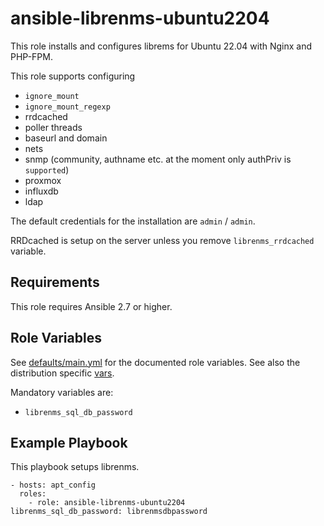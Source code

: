 # ansible-librenms-ubuntu2204

This role installs and configures librems for Ubuntu 22.04 with Nginx and PHP-FPM.

This role supports configuring
* `ignore_mount`
* `ignore_mount_regexp`
* rrdcached
* poller threads
* baseurl and domain
* nets
* snmp (community, authname etc. at the moment only authPriv is
  `supported`)
* proxmox
* influxdb
* ldap

The default credentials for the installation are `admin` / `admin`.

RRDcached is setup on the server unless you remove `librenms_rrdcached` variable.

## Requirements

This role requires Ansible 2.7 or higher.

## Role Variables

See [defaults/main.yml](defaults/main.yml) for the documented role variables.
See also the distribution specific [vars](vars).

Mandatory variables are:
* `librenms_sql_db_password`

## Example Playbook

This playbook setups librenms.

    - hosts: apt_config
	  roles:
	    - role: ansible-librenms-ubuntu2204
    librenms_sql_db_password: librenmsdbpassword 
